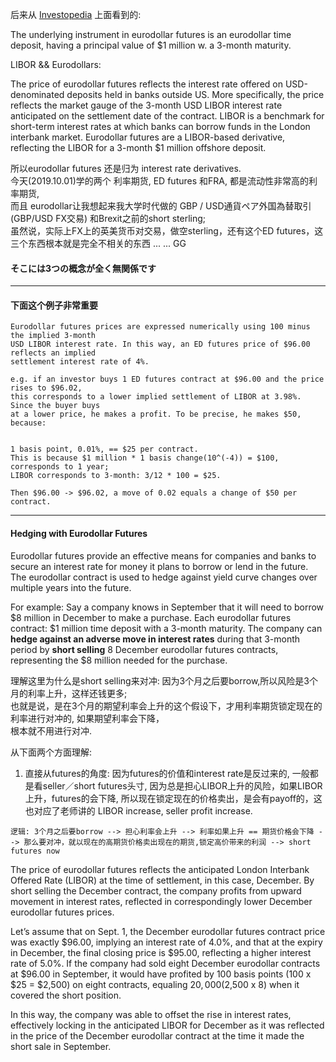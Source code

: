 后来从 [Investopedia](https://www.investopedia.com/articles/active-trading/012214/introduction-trading-eurodollar-futures.asp) 上面看到的: 

The underlying instrument in eurodollar futures is an eurodollar time deposit, having 
a principal value of $1 million w. a 3-month maturity.

LIBOR && Eurodollars:

The price of eurodollar futures reflects the interest rate offered on USD-denominated deposits
held in banks outside US. More specifically, the price reflects the market gauge of the 3-month
USD LIBOR interest rate anticipated on the settlement date of the contract. LIBOR is a benchmark
for short-term interest rates at which banks can borrow funds in the London interbank market.
Eurodollar futures are a LIBOR-based derivative, reflecting the LIBOR for a 3-month $1 million
offshore deposit.

所以eurodollar futures 还是归为 interest rate derivatives. <br>
今天(2019.10.01)学的两个 利率期货, ED futures 和FRA, 都是流动性非常高的利率期货, <br>
而且 eurodollar让我想起来我大学时代做的 GBP / USD通貨ペア外国為替取引 (GBP/USD FX交易) 和Brexit之前的short sterling; <br>
虽然说，实际上FX上的英美货币对交易，做空sterling，还有这个ED futures，这三个东西根本就是完全不相关的东西 ... ... GG <br>
#### そこには3つの概念が全く無関係です

---

#### 下面这个例子非常重要
```
Eurodollar futures prices are expressed numerically using 100 minus the implied 3-month
USD LIBOR interest rate. In this way, an ED futures price of $96.00 reflects an implied
settlement interest rate of 4%.

e.g. if an investor buys 1 ED futures contract at $96.00 and the price rises to $96.02,
this corresponds to a lower implied settlement of LIBOR at 3.98%. Since the buyer buys 
at a lower price, he makes a profit. To be precise, he makes $50, because: 


1 basis point, 0.01%, == $25 per contract. 
This is because $1 million * 1 basis change(10^(-4)) = $100, corresponds to 1 year;
LIBOR corresponds to 3-month: 3/12 * 100 = $25.

Then $96.00 -> $96.02, a move of 0.02 equals a change of $50 per contract.
```
---

#### Hedging with Eurodollar Futures

Eurodollar futures provide an effective means for companies and banks to secure an interest rate for money it plans to borrow or lend in the future. The eurodollar contract is used to hedge against yield curve changes over multiple years into the future.

For example: Say a company knows in September that it will need to borrow $8 million in December to make a purchase. Each eurodollar futures contract: $1 million time deposit with a 3-month maturity. The company can **hedge against an adverse move in interest rates** during that 3-month period by **short selling** 8 December eurodollar futures contracts, representing the $8 million needed for the purchase.

理解这里为什么是short selling来对冲: 因为3个月之后要borrow,所以风险是3个月的利率上升，这样还钱更多; <br>
也就是说，是在3个月的期望利率会上升的这个假设下，才用利率期货锁定现在的利率进行对冲的, 如果期望利率会下降，<br>
根本就不用进行对冲. 

从下面两个方面理解: 

1. 直接从futures的角度: 因为futures的价值和interest rate是反过来的, 一般都是看seller／short futures头寸, 因为总是担心LIBOR上升的风险，如果LIBOR上升，futures的会下降, 所以现在锁定现在的价格卖出，是会有payoff的，这也对应了老师讲的 LIBOR increase, seller profit increase.

```
逻辑: 3个月之后要borrow --> 担心利率会上升 --> 利率如果上升 == 期货价格会下降 --> 那么要对冲，就以现在的高期货价格卖出现在的期货,锁定高价带来的利润 --> short futures now
```

The price of eurodollar futures reflects the anticipated London Interbank Offered Rate (LIBOR) at the time of settlement, in this case, December. By short selling the December contract, the company profits from upward movement in interest rates, reflected in correspondingly lower December eurodollar futures prices.

Let’s assume that on Sept. 1, the December eurodollar futures contract price was exactly $96.00, implying an interest rate of 4.0%, and that at the expiry in December, the final closing price is $95.00, reflecting a higher interest rate of 5.0%. If the company had sold eight December eurodollar contracts at $96.00 in September, it would have profited by 100 basis points (100 x $25 = $2,500) on eight contracts, equaling $20,000 ($2,500 x 8) when it covered the short position.

In this way, the company was able to offset the rise in interest rates, effectively locking in the anticipated LIBOR for December as it was reflected in the price of the December eurodollar contract at the time it made the short sale in September.
